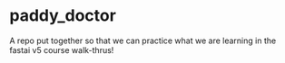 # paddy_doctor

A repo put together so that we can practice what we are learning in the fastai v5 course walk-thrus!

